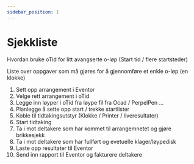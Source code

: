 ```yaml
---
sidebar_position: 1
---
```


# Sjekkliste

Hvordan bruke oTid for litt avangserte o-løp (Start tid / flere startsteder)

Liste over oppgaver som må gjøres for å gjennomføre et enkle o-løp (en klokke)

1. Sett opp arrangement i Eventor
2. Velge rett arrangement i oTid
3. Legge inn løyper i oTid fra løype fil fra Ocad / PerpelPen  ...
4. Planlegge å sette opp start / trekke startlister
5. Koble til tidtakingsutstyr (Klokke / Printer / liveresultater)
6. Start tidtaking
7. Ta i mot deltakere som har kommet til arrangemnetet og gjøre brikkesjekk
8. Ta i mot deltakere som har fullført og evetuelle klager/løypedisk
9. Laste opp resultater til Eventor
10. Send inn rapport til Eventor og fakturere deltakere